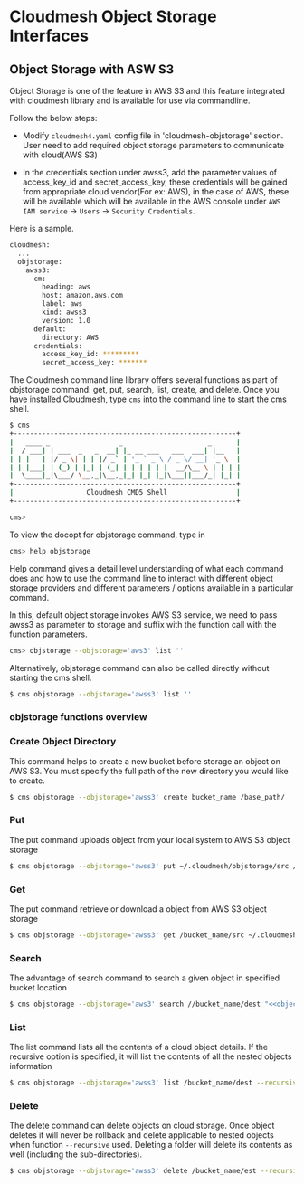 # Cloudmesh Object Storage Interfaces

## Object Storage with ASW S3

Object Storage is one of the feature in AWS S3 and this feature integrated with cloudmesh library and is available 
for use via commandline. 

Follow the below steps:

- Modify `cloudmesh4.yaml` config file in 'cloudmesh-objstorage' section. User need to add required object storage parameters to communicate with cloud(AWS S3)

- In the credentials section under awss3, add the parameter values of access_key_id and secret_access_key, these credentials will be gained from appropriate cloud vendor(For ex: AWS), in the case of AWS, these will be available which will be available in the AWS console under 
`AWS IAM service` -> `Users` -> `Security Credentials`. 


Here is a sample.

```bash
cloudmesh:
  ...
  objstorage:
    awss3:
      cm:
        heading: aws
        host: amazon.aws.com
        label: aws
        kind: awss3
        version: 1.0
      default:
        directory: AWS
      credentials:
        access_key_id: *********
        secret_access_key: *******
```

The Cloudmesh command line library offers several functions as part of objstorage command: 
get, put, search, list, create, and delete. 
Once you have installed Cloudmesh, type `cms` into the command line to start the
cms shell. 

```bash
$ cms
+-------------------------------------------------------+
|   ____ _                 _                     _      |
|  / ___| | ___  _   _  __| |_ __ ___   ___  ___| |__   |
| | |   | |/ _ \| | | |/ _` | '_ ` _ \ / _ \/ __| '_ \  |
| | |___| | (_) | |_| | (_| | | | | | |  __/\__ \ | | | |
|  \____|_|\___/ \__,_|\__,_|_| |_| |_|\___||___/_| |_| |
+-------------------------------------------------------+
|                  Cloudmesh CMD5 Shell                 |
+-------------------------------------------------------+

cms>
```

To view the docopt for objstorage command, type in 

```bash
cms> help objstorage 
```

Help command gives a detail level understanding of what each command does and 
how to use the command line to interact with different object storage providers and 
different parameters / options available in a particular command. 

In this, default object storage invokes AWS S3 service, we need to pass awss3 as parameter to storage 
and suffix with the function call with the function parameters.

```bash
cms> objstorage --objstorage='aws3' list ''
```

Alternatively, objstorage command can also be called directly without starting the 
cms shell.

```bash
$ cms objstorage --objstorage='awss3' list ''
```

### objstorage functions overview


### Create Object Directory 

This command helps to create a new bucket before storage an object on AWS S3. You must specify the 
full path of the new directory you would like to create. 

```bash
$ cms objstorage --objstorage='awss3' create bucket_name /base_path/
```

### Put

The put command uploads object from your local system to AWS S3 object storage 

```bash
$ cms objstorage --objstorage='awss3' put ~/.cloudmesh/objstorage/src /base_path/dest --recursive
```


### Get

The put command retrieve or download a object from AWS S3 object storage 

```bash
$ cms objstorage --objstorage='awss3' get /bucket_name/src ~/.cloudmesh/objstorage/dest --recursive
```


### Search

The advantage of search command to search a given object in specified bucket location


```bash
$ cms objstorage --objstorage='aws3' search //bucket_name/dest "<<objectname>>" --recursive
```

### List

The list command lists all the contents of a cloud object details. If the recursive 
option is specified, it will list the contents of all the nested objects information 

```bash
$ cms objstorage --objstorage='awss3' list /bucket_name/dest --recursive
```


### Delete

The delete command can delete objects on cloud storage. Once object deletes it will never be rollback and delete applicable to nested objects when function `--recursive` used. 
Deleting a folder will delete its contents as well (including the 
sub-directories).

```bash
$ cms objstorage --objstorage='awss3' delete /bucket_name/est --recursive
```

